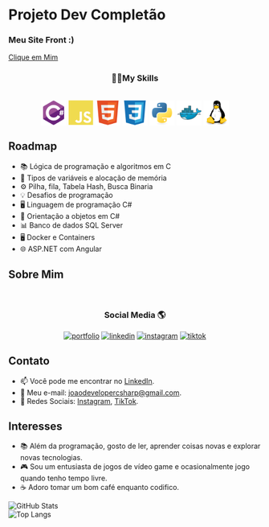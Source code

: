 <h1>Projeto Dev Completão</h1>

<h3> Meu Site Front :) </h3>
<a href="https://devjonportfolio.netlify.app"> Clique em Mim</a>


<br>
<div align="center">
  <h3>👨‍💻My Skills</h3>
  
  <div style="display: inline_block"><br>
    <img align="center" alt="Jon-Csharp" height="50" width="50" src="https://raw.githubusercontent.com/devicons/devicon/master/icons/csharp/csharp-original.svg">
    <img align="center" alt="Jon-Js" height="50" width="50" src="https://raw.githubusercontent.com/devicons/devicon/master/icons/javascript/javascript-plain.svg">
    <img align="center" alt="Jon-HTML" height="50" width="50" src="https://raw.githubusercontent.com/devicons/devicon/master/icons/html5/html5-original.svg">
    <img align="center" alt="Jon-CSS" height="50" width="50" src="https://raw.githubusercontent.com/devicons/devicon/master/icons/css3/css3-original.svg">
    <img align="center" alt="Jon-Python" height="50" width="50" src="https://raw.githubusercontent.com/devicons/devicon/master/icons/python/python-original.svg">
    <img align="center" alt="Jon-Docker" height="50" width="50" src="https://raw.githubusercontent.com/devicons/devicon/master/icons/docker/docker-original.svg">
    <img align="center" alt="Jon-Docker" height="50" width="50" src="https://raw.githubusercontent.com/devicons/devicon/master/icons/linux/linux-original.svg">
  </div>
</div>

## Roadmap

- 📚 Lógica de programação e algoritmos em C
- 🧮 Tipos de variáveis e alocação de memória
- ⚙️ Pilha, fila, Tabela Hash, Busca Binaria
- 💡 Desafios de programação
- 🖥️ Linguagem de programação C#
- 🧬 Orientação a objetos em C#
- 📊 Banco de dados SQL Server
- 🖥️ Docker e Containers
- 🌐 ASP.NET com Angular

<h2>Sobre Mim</h2>
<br>
<div align="center">
  <h3>Social Media 🌎</h3>

  [![portfolio](https://img.shields.io/badge/my_portfolio-000?style=for-the-badge&logo=ko-fi&logoColor=white)](https://otavio17061992.github.io/ProjetoPortf-lio2/)
  [![linkedin](https://img.shields.io/badge/linkedin-0A66C2?style=for-the-badge&logo=linkedin&logoColor=white)](https://www.linkedin.com/in/otavio17061992/)
  [![instagram](https://img.shields.io/badge/instagram-E4405F?style=for-the-badge&logo=instagram&logoColor=white)](https://www.instagram.com/programerjon/)
  [![tiktok](https://img.shields.io/badge/tiktok-000?style=for-the-badge&logo=tiktok&logoColor=white)](https://www.tiktok.com/@dev_dequebrada/)
</div>

## Contato

- 📫 Você pode me encontrar no [LinkedIn](https://www.linkedin.com/in/otavio17061992/).
- 📧 Meu e-mail: joaodevelopercsharp@gmail.com.
- 📱 Redes Sociais: [Instagram](https://www.instagram.com/programerjon/), [TikTok](https://www.tiktok.com/@dev_dequebrada/).

## Interesses

- 📚 Além da programação, gosto de ler, aprender coisas novas e explorar novas tecnologias.
- 🎮 Sou um entusiasta de jogos de vídeo game e ocasionalmente jogo quando tenho tempo livre.
- ☕ Adoro tomar um bom café enquanto codifico.

![GitHub Stats](https://github-readme-stats.vercel.app/api?username=Otavio17061992&show_icons=true&theme=synthwave)
<br> 
![Top Langs](https://github-readme-stats.vercel.app/api/top-langs/?username=Otavio17061992&layout=compact)

